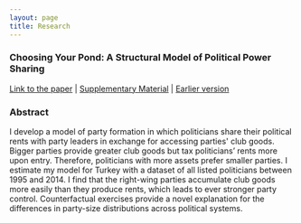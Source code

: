 ```yaml
---
layout: page
title: Research
---
```

### Choosing Your Pond: A Structural Model of Political Power Sharing ###



[Link to the paper](https://selcencakir.github.io/img/Pond_June2020.pdf) | [Supplementary Material](https://selcencakir.github.io/img/Pond_OnlineAppendix.pdf) | [Earlier version](https://selcencakir.github.io/img/Cakir_May2018.pdf) 

### Abstract  ###


I develop a model of party formation in which politicians share their political rents with party leaders in exchange for accessing parties' club goods. Bigger parties provide greater club goods but tax politicians’ rents more upon entry. Therefore, politicians with more assets prefer smaller parties. I estimate my model for Turkey with a dataset of all listed politicians between 1995 and 2014. I find that the right-wing parties accumulate club goods more easily than they produce rents, which leads to ever stronger party control. Counterfactual exercises provide a novel explanation for the differences in party-size distributions across political systems. 
